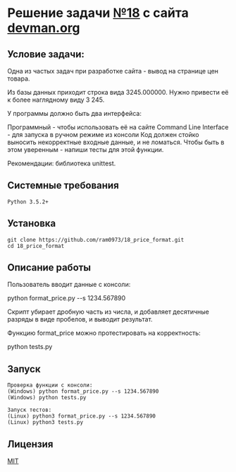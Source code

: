 # Решение задачи [№18](https://devman.org/challenges/18/) с сайта [devman.org](https://devman.org)

## Условие задачи:

Одна из частых задач при разработке сайта - вывод на странице цен товара.

Из базы данных приходит строка вида 3245.000000. 
Нужно привести её к более наглядному виду 3 245.

У программы должно быть два интерфейса:

Программный - чтобы использовать её на сайте
Command Line Interface - для запуска в ручном режиме из консоли
Код должен стойко выносить некорректные входные данные, и не ломаться. 
Чтобы быть в этом уверенным - напиши тесты для этой функции.

Рекомендации: библиотека unittest.

## Системные требования

```
Python 3.5.2+
```

## Установка

```    
git clone https://github.com/ram0973/18_price_format.git
cd 18_price_format
```

## Описание работы

Пользователь вводит данные с консоли:  

python format_price.py --s 1234.567890

Скрипт убирает дробную часть из числа, и добавляет десятичные разряды 
в виде пробелов, и выводит результат.

Функцию format_price можно протестировать на корректность:

python tests.py 

## Запуск

```
Проверка функции с консоли:
(Windows) python format_price.py --s 1234.567890
(Windows) python tests.py

Запуск тестов:
(Linux) python3 format_price.py --s 1234.567890
(Linux) python3 tests.py
```

 
## Лицензия

[MIT](http://opensource.org/licenses/MIT)